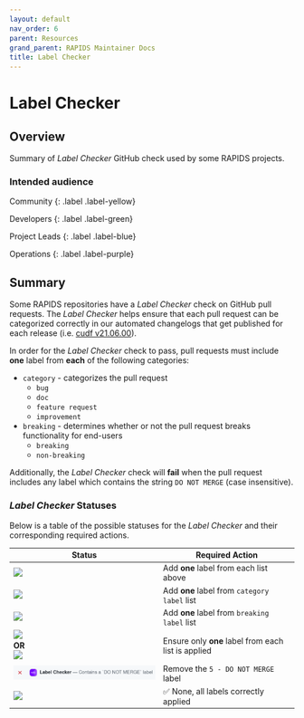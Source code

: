 ```yaml
---
layout: default
nav_order: 6
parent: Resources
grand_parent: RAPIDS Maintainer Docs
title: Label Checker
---
```


# Label Checker

## Overview

Summary of _Label Checker_ GitHub check used by some RAPIDS projects.

### Intended audience

Community
{: .label .label-yellow}

Developers
{: .label .label-green}

Project Leads
{: .label .label-blue}

Operations
{: .label .label-purple}

## Summary

Some RAPIDS repositories have a _Label Checker_ check on GitHub pull requests. The _Label Checker_ helps ensure that each pull request can be categorized correctly in our automated changelogs that get published for each release (i.e. [cudf v21.06.00](https://github.com/rapidsai/cudf/releases/tag/v21.06.00)).

In order for the _Label Checker_ check to pass, pull requests must include **one** label from **each** of the following categories:

- `category` - categorizes the pull request
  - `bug`
  - `doc`
  - `feature request`
  - `improvement`
- `breaking` - determines whether or not the pull request breaks functionality for end-users
  - `breaking`
  - `non-breaking`

Additionally, the _Label Checker_ check will **fail** when the pull request includes any label which contains the string `DO NOT MERGE` (case insensitive).

### _Label Checker_ Statuses

Below is a table of the possible statuses for the _Label Checker_ and their corresponding required actions.

| Status                                                                                                          | Required Action                                     |
| --------------------------------------------------------------------------------------------------------------- | --------------------------------------------------- |
| ![](/assets/images/label-checker/missing_cat_breaking.png)                                                      | Add **one** label from each list above              |
| ![](/assets/images/label-checker/missing_cat.png)                                                               | Add **one** label from `category label` list        |
| ![](/assets/images/label-checker/missing_breaking.png)                                                          | Add **one** label from `breaking label` list        |
| ![](/assets/images/label-checker/many_breaking.png)<br>**OR**<br>![](/assets/images/label-checker/many_cat.png) | Ensure only **one** label from each list is applied |
| ![](/assets/images/label-checker/do_not_merge.png)                                                              | Remove the `5 - DO NOT MERGE` label                 |
| ![](/assets/images/label-checker/correct.png)                                                                   | ✅ None, all labels correctly applied               |
